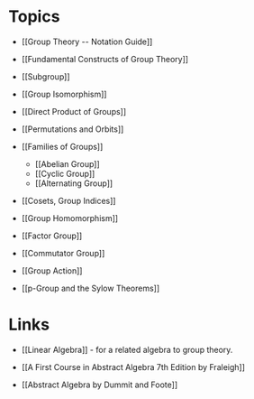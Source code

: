 # Topics
* [[Group Theory -- Notation Guide]]
* [[Fundamental Constructs of Group Theory]]
* [[Subgroup]]
* [[Group Isomorphism]]
* [[Direct Product of Groups]]
* [[Permutations and Orbits]]

* [[Families of Groups]]
	* [[Abelian Group]]
	* [[Cyclic Group]]
	* [[Alternating Group]]

* [[Cosets, Group Indices]]
* [[Group Homomorphism]]
* [[Factor Group]]
* [[Commutator Group]]

* [[Group Action]]

* [[p-Group and the Sylow Theorems]]

# Links
* [[Linear Algebra]] - for a related algebra to group theory.

* [[A First Course in Abstract Algebra 7th Edition by Fraleigh]]
* [[Abstract Algebra by Dummit and Foote]]
